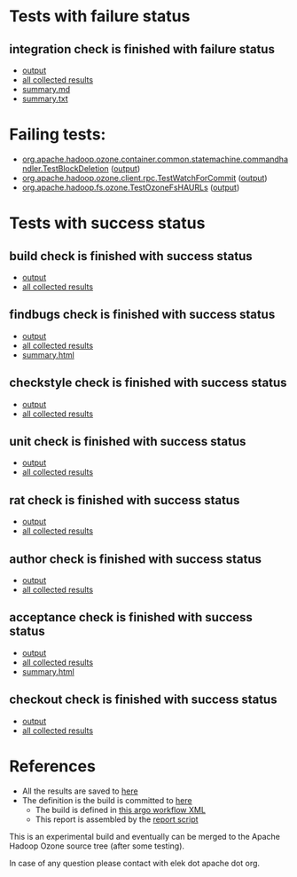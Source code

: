 # Tests with failure status

## integration check is finished with failure status

   * [output](https://raw.githubusercontent.com/elek/ozone-ci-q4/master/pr/pr-hdds-2265-m6x5s/integration/output.log)
   * [all collected results](https://github.com/elek/ozone-ci-q4/tree/master/pr/pr-hdds-2265-m6x5s/integration)
   * [summary.md](https://github.com/elek/ozone-ci-q4/tree/master/pr/pr-hdds-2265-m6x5s/integration/summary.md)
   * [summary.txt](https://github.com/elek/ozone-ci-q4/tree/master/pr/pr-hdds-2265-m6x5s/integration/summary.txt)

# Failing tests: 

 * [org.apache.hadoop.ozone.container.common.statemachine.commandhandler.TestBlockDeletion](hadoop-ozone/integration-test/org.apache.hadoop.ozone.container.common.statemachine.commandhandler.TestBlockDeletion.txt) ([output](hadoop-ozone/integration-test/org.apache.hadoop.ozone.container.common.statemachine.commandhandler.TestBlockDeletion-output.txt))
 * [org.apache.hadoop.ozone.client.rpc.TestWatchForCommit](hadoop-ozone/integration-test/org.apache.hadoop.ozone.client.rpc.TestWatchForCommit.txt) ([output](hadoop-ozone/integration-test/org.apache.hadoop.ozone.client.rpc.TestWatchForCommit-output.txt))
 * [org.apache.hadoop.fs.ozone.TestOzoneFsHAURLs](hadoop-ozone/ozonefs/org.apache.hadoop.fs.ozone.TestOzoneFsHAURLs.txt) ([output](hadoop-ozone/ozonefs/org.apache.hadoop.fs.ozone.TestOzoneFsHAURLs-output.txt))


# Tests with success status

## build check is finished with success status

   * [output](https://raw.githubusercontent.com/elek/ozone-ci-q4/master/pr/pr-hdds-2265-m6x5s/build/output.log)
   * [all collected results](https://github.com/elek/ozone-ci-q4/tree/master/pr/pr-hdds-2265-m6x5s/build)


## findbugs check is finished with success status

   * [output](https://raw.githubusercontent.com/elek/ozone-ci-q4/master/pr/pr-hdds-2265-m6x5s/findbugs/output.log)
   * [all collected results](https://github.com/elek/ozone-ci-q4/tree/master/pr/pr-hdds-2265-m6x5s/findbugs)
   * [summary.html](https://elek.github.io/ozone-ci-q4/pr/pr-hdds-2265-m6x5s/findbugs/summary.html)


## checkstyle check is finished with success status

   * [output](https://raw.githubusercontent.com/elek/ozone-ci-q4/master/pr/pr-hdds-2265-m6x5s/checkstyle/output.log)
   * [all collected results](https://github.com/elek/ozone-ci-q4/tree/master/pr/pr-hdds-2265-m6x5s/checkstyle)


## unit check is finished with success status

   * [output](https://raw.githubusercontent.com/elek/ozone-ci-q4/master/pr/pr-hdds-2265-m6x5s/unit/output.log)
   * [all collected results](https://github.com/elek/ozone-ci-q4/tree/master/pr/pr-hdds-2265-m6x5s/unit)


## rat check is finished with success status

   * [output](https://raw.githubusercontent.com/elek/ozone-ci-q4/master/pr/pr-hdds-2265-m6x5s/rat/output.log)
   * [all collected results](https://github.com/elek/ozone-ci-q4/tree/master/pr/pr-hdds-2265-m6x5s/rat)


## author check is finished with success status

   * [output](https://raw.githubusercontent.com/elek/ozone-ci-q4/master/pr/pr-hdds-2265-m6x5s/author/output.log)
   * [all collected results](https://github.com/elek/ozone-ci-q4/tree/master/pr/pr-hdds-2265-m6x5s/author)


## acceptance check is finished with success status

   * [output](https://raw.githubusercontent.com/elek/ozone-ci-q4/master/pr/pr-hdds-2265-m6x5s/acceptance/output.log)
   * [all collected results](https://github.com/elek/ozone-ci-q4/tree/master/pr/pr-hdds-2265-m6x5s/acceptance)
   * [summary.html](https://elek.github.io/ozone-ci-q4/pr/pr-hdds-2265-m6x5s/acceptance/summary.html)


## checkout check is finished with success status

   * [output](https://raw.githubusercontent.com/elek/ozone-ci-q4/master/pr/pr-hdds-2265-m6x5s/checkout/output.log)
   * [all collected results](https://github.com/elek/ozone-ci-q4/tree/master/pr/pr-hdds-2265-m6x5s/checkout)




# References

 * All the results are saved to [here](https://github.com/elek/ozone-ci-q4/tree/master/pr/pr-hdds-2265-m6x5s/)
 * The definition is the build is committed to [here](https://github.com/elek/argo-ozone)
    * The build is defined in [this argo workflow XML](https://github.com/elek/argo-ozone/blob/master/ozone-build.yaml)
    * This report is assembled by the [report script](https://github.com/elek/argo-ozone/blob/master/scripts/report.sh)

This is an experimental build and eventually can be merged to the Apache Hadoop Ozone source tree (after some testing).

In case of any question please contact with elek dot apache dot org.
